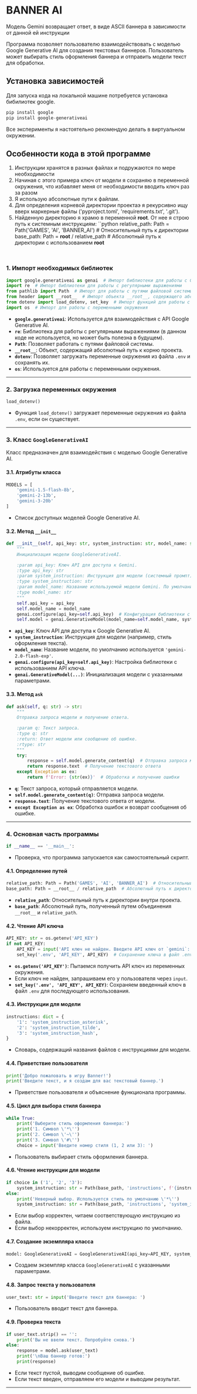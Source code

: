# BANNER AI
Модель Gemini возвращает ответ, в виде ASCII баннера в зависимости от данной ей инструкции

Программа позволяет пользователю взаимодействовать с моделью Google Generative AI для создания текстовых баннеров. 
Пользователь может выбирать стиль оформления баннера и отправить модели текст для обработки.

## Установка зависимостей
Для запуска кода на локальной машине потребуется установка бибилиотек google.

```python
pip install google
pip install google-generativeai
```

Все эксперименты я настоятельно рекомендую делать в виртуальном окружении.


## Особенности кода в этой программе
1. Инструкции хранятся в разных файлах и подружаются по мере необходимости
2. Начиная с этого примера ключ от модели я сохраняю в переменной окружения, что избавляет меня от необходимости вводить ключ раз за разом
3. Я использую абсолютные пути к файлам. 
3. Для определения корневой директории проектаэ я рекурсивно ищу вверх маркерные файлы ('pyproject.toml', 'requirements.txt', '.git'). 
3. Найденную директорию я храмю в переменной __root__. От нее я строю путь к системным инструкциям:
    ``python
    relative_path: Path = Path('GAMES', 'AI', 'BANNER_AI')  # Относительный путь к директории
    base_path: Path = __root__ / relative_path  # Абсолютный путь к директории с использованием __root__
    ```


### 1. **Импорт необходимых библиотек**
```python
import google.generativeai as genai  # Импорт библиотеки для работы с Gemini
import re  # Импорт библиотеки для работы с регулярными выражениями
from pathlib import Path  # Импорт для работы с путями файловой системы
from header import __root__  # Импорт объекта __root__, содержащего абсолютный путь к корню проекта
from dotenv import load_dotenv, set_key  # Импорт функций для работы с переменными окружения
import os  # Импорт для работы с переменными окружения
```

- **`google.generativeai`**: Используется для взаимодействия с API Google Generative AI.
- **`re`**: Библиотека для работы с регулярными выражениями (в данном коде не используется, но может быть полезна в будущем).
- **`Path`**: Позволяет работать с путями файловой системы.
- **`__root__`**: Объект, содержащий абсолютный путь к корню проекта.
- **`dotenv`**: Позволяет загружать переменные окружения из файла `.env` и сохранять их.
- **`os`**: Используется для работы с переменными окружения.

---

### 2. **Загрузка переменных окружения**
```python
load_dotenv()
```
- Функция `load_dotenv()` загружает переменные окружения из файла `.env`, если он существует.

---

### 3. **Класс `GoogleGenerativeAI`**
Класс предназначен для взаимодействия с моделью Google Generative AI.

#### 3.1. **Атрибуты класса**
```python
MODELS = [
    'gemini-1.5-flash-8b',
    'gemini-2-13b',
    'gemini-3-20b'
]
```
- Список доступных моделей Google Generative AI.

#### 3.2. **Метод `__init__`**
```python
def __init__(self, api_key: str, system_instruction: str, model_name: str = 'gemini-2.0-flash-exp'):
    """
    Инициализация модели GoogleGenerativeAI.

    :param api_key: Ключ API для доступа к Gemini.
    :type api_key: str
    :param system_instruction: Инструкция для модели (системный промпт).
    :type system_instruction: str
    :param model_name: Название используемой модели Gemini. По умолчанию 'gemini-2.0-flash-exp'.
    :type model_name: str
    """
    self.api_key = api_key
    self.model_name = model_name
    genai.configure(api_key=self.api_key)  # Конфигурация библиотеки с API ключом
    self.model = genai.GenerativeModel(model_name=self.model_name, system_instruction=system_instruction)  # Инициализация модели с инструкцией
```
- **`api_key`**: Ключ API для доступа к Google Generative AI.
- **`system_instruction`**: Инструкция для модели (например, стиль оформления текста).
- **`model_name`**: Название модели, по умолчанию используется `'gemini-2.0-flash-exp'`.
- **`genai.configure(api_key=self.api_key)`**: Настройка библиотеки с использованием API ключа.
- **`genai.GenerativeModel(...)`**: Инициализация модели с указанными параметрами.

#### 3.3. **Метод `ask`**
```python
def ask(self, q: str) -> str:
    """
    Отправка запроса модели и получение ответа.

    :param q: Текст запроса.
    :type q: str
    :return: Ответ модели или сообщение об ошибке.
    :rtype: str
    """
    try:
        response = self.model.generate_content(q)  # Отправка запроса модели
        return response.text  # Получение текстового ответа
    except Exception as ex:
        return f'Error: {str(ex)}'  # Обработка и получение ошибки
```
- **`q`**: Текст запроса, который отправляется модели.
- **`self.model.generate_content(q)`**: Отправка запроса модели.
- **`response.text`**: Получение текстового ответа от модели.
- **`except Exception as ex`**: Обработка ошибок и возврат сообщения об ошибке.

---

### 4. **Основная часть программы**
```python
if __name__ == '__main__':
```
- Проверка, что программа запускается как самостоятельный скрипт.

#### 4.1. **Определение путей**
```python
relative_path: Path = Path('GAMES', 'AI', 'BANNER_AI')  # Относительный путь к директории
base_path: Path = __root__ / relative_path  # Абсолютный путь к директории с использованием __root__
```
- **`relative_path`**: Относительный путь к директории внутри проекта.
- **`base_path`**: Абсолютный путь, полученный путем объединения `__root__` и `relative_path`.

#### 4.2. **Чтение API ключа**
```python
API_KEY: str = os.getenv('API_KEY')
if not API_KEY:
    API_KEY = input('API ключ не найден. Введите API ключ от `gemini`: ')  # Запрос API ключа у пользователя
    set_key('.env', 'API_KEY', API_KEY)  # Сохранение ключа в файл .env
```
- **`os.getenv('API_KEY')`**: Пытаемся получить API ключ из переменных окружения.
- Если ключ не найден, запрашиваем его у пользователя через `input`.
- **`set_key('.env', 'API_KEY', API_KEY)`**: Сохраняем введенный ключ в файл `.env` для последующего использования.

#### 4.3. **Инструкции для модели**
```python
instructions: dict = {
    '1': 'system_instruction_asterisk',
    '2': 'system_instruction_tilde',
    '3': 'system_instruction_hash',
}
```
- Словарь, содержащий названия файлов с инструкциями для модели.

#### 4.4. **Приветствие пользователя**
```python
print('Добро пожаловать в игру Banner!')
print('Введите текст, и я создам для вас текстовый баннер.')
```
- Приветствие пользователя и объяснение функционала программы.

#### 4.5. **Цикл для выбора стиля баннера**
```python
while True:
    print('Выберите стиль оформления баннера:')
    print('1. Символ \'*\'')
    print('2. Символ \'~\'')
    print('3. Символ \'#\'')
    choice = input('Введите номер стиля (1, 2 или 3): ')
```
- Пользователь выбирает стиль оформления баннера.

#### 4.6. **Чтение инструкции для модели**
```python
if choice in ('1', '2', '3'):
    system_instruction: str = Path(base_path, 'instructions', f'{instructions[choice]}.md').read_text(encoding='UTF-8')  # Чтение инструкции из файла
else:
    print('Неверный выбор. Используется стиль по умолчанию \'*\'')
    system_instruction: str = Path(base_path, 'instructions', 'system_instruction_asterisk.md').read_text(encoding='UTF-8')  # Чтение инструкции по умолчанию
```
- Если выбор корректен, читаем соответствующую инструкцию из файла.
- Если выбор некорректен, используем инструкцию по умолчанию.

#### 4.7. **Создание экземпляра класса**
```python
model: GoogleGenerativeAI = GoogleGenerativeAI(api_key=API_KEY, system_instruction=system_instruction)
```
- Создаем экземпляр класса `GoogleGenerativeAI` с указанными параметрами.

#### 4.8. **Запрос текста у пользователя**
```python
user_text: str = input('Введите текст для баннера: ')
```
- Пользователь вводит текст для баннера.

#### 4.9. **Проверка текста**
```python
if user_text.strip() == '':
    print('Вы не ввели текст. Попробуйте снова.')
else:
    response = model.ask(user_text)
    print('\nВаш баннер готов:')
    print(response)
```
- Если текст пустой, выводим сообщение об ошибке.
- Если текст введен, отправляем его модели и выводим результат.

---

